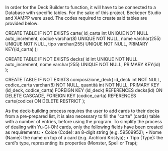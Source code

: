 In order for the Deck Builder to function, it will have to be connected to a Database with specific tables.
For the sake of this project, Beekeper Studio and XAMPP were used.
The codes required to create said tables are provided below:

CREATE TABLE IF NOT EXISTS carte(
  id_carta int UNIQUE NOT NULL auto_increment,
  codice varchar(8) UNIQUE NOT NULL,
  nome varchar(255) UNIQUE NOT NULL,
  tipo varchar(255) UNIQUE NOT NULL,
  PRIMARY KEY(id_carta)
);

CREATE TABLE IF NOT EXISTS decks(
  id int UNIQUE NOT NULL auto_increment,
  nome varchar(255) UNIQUE NOT NULL,
  PRIMARY KEY(id)
);

CREATE TABLE IF NOT EXISTS composizione_deck(
  id_deck int NOT NULL,
  codice_carta varchar(8) NOT NULL,
  quantità int NOT NULL,
  PRIMARY KEY (id_deck, codice_carta)
  FOREIGN KEY (id_deck) REFERENCES decks(id) ON DELETE CASCADE,
  FOREIGN KEY (codice_carta) REFERENCES carte(codice) ON DELETE RESTRICT
);

As the deck-building process requires the user to add cards to their decks from a pre-prepared list,
it is also necessary to fill the "carte" (cards) table with a number of entries, before using the program.
To simplify the process of dealing with Yu-Gi-Oh! cards, only the following fields have been created as requirements:
• Coice (Code): an 8-digit string (e.g. 59509952);
• Nome (Name): the name on top of a card (e.g. Archlord Kristya);
• Tipo (Type): the card's type, representing its properties (Monster, Spell or Trap);
